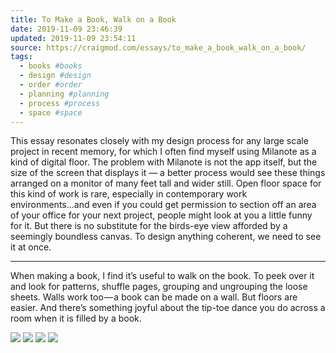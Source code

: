 ```yaml
---
title: To Make a Book, Walk on a Book
date: 2019-11-09 23:46:39
updated: 2019-11-09 23:54:11
source: https://craigmod.com/essays/to_make_a_book_walk_on_a_book/
tags:
  - books #books
  - design #design
  - order #order
  - planning #planning
  - process #process
  - space #space
---
```

This essay resonates closely with my design process for any large scale project in recent memory, for which I often find myself using Milanote as a kind of digital floor. The problem with Milanote is not the app itself, but the size of the screen that displays it — a better process would see these things arranged on a monitor of many feet tall and wider still. Open floor space for this kind of work is rare, especially in contemporary work environments...and even if you could get permission to section off an area of your office for your next project, people might look at you a little funny for it. But there is no substitute for the birds-eye view afforded by a seemingly boundless canvas. To design anything coherent, we need to see it at once.

* * *

When making a book, I find it’s useful to walk on the book. To peek over it and look for patterns, shuffle pages, grouping and ungrouping the loose sheets. Walls work too — a book can be made on a wall. But floors are easier. And there’s something joyful about the tip-toe dance you do across a room when it is filled by a book.

![](To%20Make%20a%20Book,%20Walk%20on%20a%20Book.html.resources/7C18297C-C428-4031-A6BE-D8AF54E90833.jpg)
![](To%20Make%20a%20Book,%20Walk%20on%20a%20Book.html.resources/965207E4-CA13-4CA4-AE49-64AF16F82998.jpg)
![](To%20Make%20a%20Book,%20Walk%20on%20a%20Book.html.resources/6737D051-CDB3-4604-B8A3-578645B39D06.jpg)
![](To%20Make%20a%20Book,%20Walk%20on%20a%20Book.html.resources/D917D474-5DAD-4EE2-8D67-07FE63A99BC2.jpg)